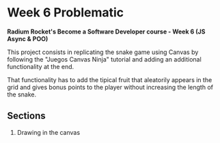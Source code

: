 # Week 6 Problematic
**Radium Rocket's Become a Software Developer course - Week 6 (JS Async & POO)**  

This project consists in replicating the snake game using Canvas by following the "Juegos Canvas Ninja" tutorial and adding an additional functionality at the end.

That functionality has to add the tipical fruit that aleatorily appears in the grid and gives bonus points to the player without increasing the length of the snake.

## Sections
1. Drawing in the canvas  
